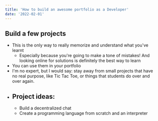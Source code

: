 ```yaml
---
title: 'How to build an awesome portfolio as a Developer'
date: '2022-02-01'
---
```


## Build a few projects

- This is the only way to really memorize and understand what you've learnt
  - Especially because you're going to make a tone of mistakes! And looking online for solutions is definitely the best way to learn
- You can use them in your portfolio
- I'm no expert, but I would say: stay away from small projects that have no real purpose, like Tic Tac Toe, or things that students do over and over again.
- Project ideas:
  - 
  - Build a decentralized chat
  - Create a programming language from scratch and an interpreter